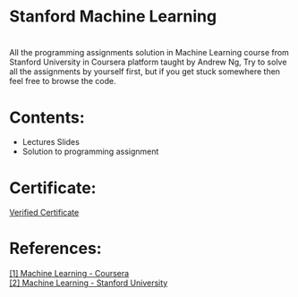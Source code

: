 # <h1>Stanford Machine Learning<h1/>
All the programming assignments solution in Machine Learning course from Stanford University in Coursera platform taught by Andrew Ng, Try to solve all the assignments by yourself first, but if you get stuck somewhere then feel free to browse the code.

# Contents:
* Lectures Slides
* Solution to programming assignment

# Certificate:
[Verified Certificate](https://www.coursera.org/account/accomplishments/records/ZHR3S4YC2UFF)

# References:
[[1] Machine Learning - Coursera](https://www.coursera.org/learn/machine-learning) <br />
[[2] Machine Learning - Stanford University](https://see.stanford.edu/Course/CS229)
